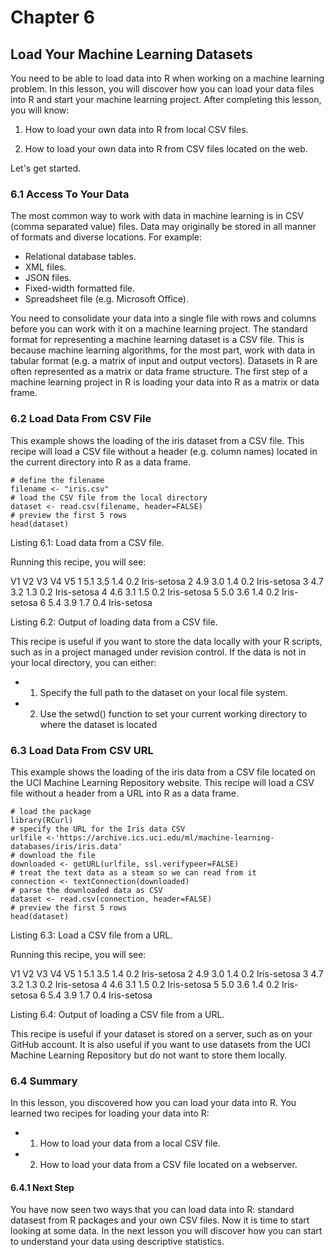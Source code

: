 # Chapter 6

## Load Your Machine Learning Datasets

You need to be able to load data into R when working on a machine learning problem. In this lesson, you will discover how you can load your data files into R and start your machine learning project. After completing this lesson, you will know:

1. How to load your own data into R from local CSV files.

2. How to load your own data into R from CSV files located on the web.

Let's get started.

### 6.1 Access To Your Data

The most common way to work with data in machine learning is in CSV (comma separated value) files. Data may originally be stored in all manner of formats and diverse locations. For example:

- Relational database tables.
- XML files.
- JSON files.
- Fixed-width formatted file.
- Spreadsheet file (e.g. Microsoft Office).

You need to consolidate your data into a single file with rows and columns before you can work with it on a machine learning project. The standard format for representing a machine learning dataset is a CSV file. This is because machine learning algorithms, for the most part, work with data in tabular format (e.g. a matrix of input and output vectors). Datasets in R are often represented as a matrix or data frame structure. The first step of a machine learning project in R is loading your data into R as a matrix or data frame.

### 6.2 Load Data From CSV File

This example shows the loading of the iris dataset from a CSV file. This recipe will load a CSV file without a header (e.g. column names) located in the current directory into R as a data frame.

```
# define the filename
filename <- "iris.csv"
# load the CSV file from the local directory
dataset <- read.csv(filename, header=FALSE)
# preview the first 5 rows
head(dataset)
```

Listing 6.1: Load data from a CSV file.

Running this recipe, you will see:

V1 V2 V3 V4 V5 1 5.1 3.5 1.4 0.2 Iris-setosa 2 4.9 3.0 1.4 0.2 Iris-setosa 3 4.7 3.2 1.3 0.2 Iris-setosa 4 4.6 3.1 1.5 0.2 Iris-setosa 5 5.0 3.6 1.4 0.2 Iris-setosa 6 5.4 3.9 1.7 0.4 Iris-setosa

Listing 6.2: Output of loading data from a CSV file.

This recipe is useful if you want to store the data locally with your R scripts, such as in a project managed under revision control. If the data is not in your local directory, you can either:

- 1. Specify the full path to the dataset on your local file system.
- 2. Use the setwd() function to set your current working directory to where the dataset is located

### 6.3 Load Data From CSV URL

This example shows the loading of the iris data from a CSV file located on the UCI Machine Learning Repository website. This recipe will load a CSV file without a header from a URL into R as a data frame.

```
# load the package
library(RCurl)
# specify the URL for the Iris data CSV
urlfile <-'https://archive.ics.uci.edu/ml/machine-learning-databases/iris/iris.data'
# download the file
downloaded <- getURL(urlfile, ssl.verifypeer=FALSE)
# treat the text data as a steam so we can read from it
connection <- textConnection(downloaded)
# parse the downloaded data as CSV
dataset <- read.csv(connection, header=FALSE)
# preview the first 5 rows
head(dataset)
```

Listing 6.3: Load a CSV file from a URL.

Running this recipe, you will see:

V1 V2 V3 V4 V5 1 5.1 3.5 1.4 0.2 Iris-setosa 2 4.9 3.0 1.4 0.2 Iris-setosa 3 4.7 3.2 1.3 0.2 Iris-setosa 4 4.6 3.1 1.5 0.2 Iris-setosa 5 5.0 3.6 1.4 0.2 Iris-setosa 6 5.4 3.9 1.7 0.4 Iris-setosa

Listing 6.4: Output of loading a CSV file from a URL.

This recipe is useful if your dataset is stored on a server, such as on your GitHub account. It is also useful if you want to use datasets from the UCI Machine Learning Repository but do not want to store them locally.

### 6.4 Summary

In this lesson, you discovered how you can load your data into R. You learned two recipes for loading your data into R:

- 1. How to load your data from a local CSV file.
- 2. How to load your data from a CSV file located on a webserver.

#### 6.4.1 Next Step

You have now seen two ways that you can load data into R: standard datasest from R packages and your own CSV files. Now it is time to start looking at some data. In the next lesson you will discover how you can start to understand your data using descriptive statistics.